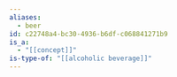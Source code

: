 ```yaml
---
aliases:
  - beer
id: c22748a4-bc30-4936-b6df-c068841271b9
is_a:
  - "[[concept]]"
is-type-of: "[[alcoholic beverage]]"
---
```

